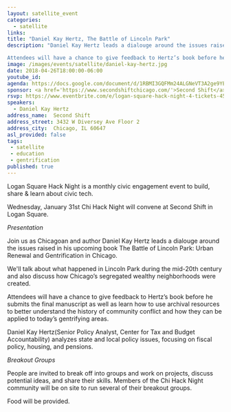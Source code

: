 ```yaml
---
layout: satellite_event
categories:
  - satellite
links:
title: "Daniel Kay Hertz, The Battle of Lincoln Park"
description: "Daniel Kay Hertz leads a dialouge around the issues raised in his upcoming book The Battle of Lincoln Park: Urban Renewal and Gentrification in Chicago.

Attendees will have a chance to give feedback to Hertz’s book before he submits the final manuscript as well as learn how to use archival resources to better understand the history of community conflict and how they can be applied to today’s gentrifying areas."
image: /images/events/satellite/daniel-kay-hertz.jpg
date: 2018-04-26T18:00:00-06:00
youtube_id:
agenda: https://docs.google.com/document/d/1RBMI3GQFMm24ALGNeVT3A2ge9YE5c9SC6v3M5Zy0Mvw/edit#
sponsor: <a href='https://www.secondshiftchicago.com/'>Second Shift</a>
rsvp: https://www.eventbrite.com/e/logan-square-hack-night-4-tickets-45201025484
speakers:
  - Daniel Kay Hertz
address_name:  Second Shift
address_street: 3432 W Diversey Ave Floor 2
address_city:  Chicago, IL 60647
asl_provided: false
tags:
 - satellite
 - education
 - gentrification
published: true
---
```


Logan Square Hack Night is a monthly civic engagement event to build, share & learn about civic tech.

Wednesday, January 31st Chi Hack Night will convene at Second Shift in Logan Square.

*Presentation*

Join us as Chicagoan and author Daniel Kay Hertz leads a dialouge around the issues raised in his upcoming book The Battle of Lincoln Park: Urban Renewal and Gentrification in Chicago.

We'll talk about what happened in Lincoln Park during the mid-20th century and also discuss how Chicago’s segregated wealthy neighborhoods were created.

Attendees will have a chance to give feedback to Hertz’s book before he submits the final manuscript as well as learn how to use archival resources to better understand the history of community conflict and how they can be applied to today’s gentrifying areas.

Daniel Kay Hertz(Senior Policy Analyst, Center for Tax and Budget Accountability) analyzes state and local policy issues, focusing on fiscal policy, housing, and pensions.

*Breakout Groups*

People are invited to break off into groups and work on projects, discuss potential ideas, and share their skills. Members of the Chi Hack Night community will be on site to run several of their breakout groups.

Food will be provided.
